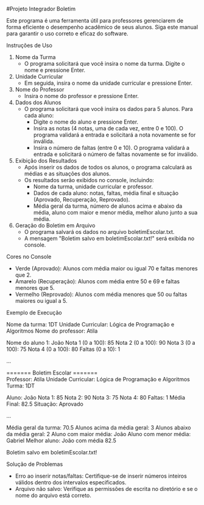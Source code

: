 #Projeto Integrador Boletim

Este programa é uma ferramenta útil para professores gerenciarem de forma eficiente o desempenho acadêmico de seus alunos. Siga este manual para garantir o uso correto e eficaz do software.


Instruções de Uso
1. Nome da Turma
    * O programa solicitará que você insira o nome da turma. Digite o nome e pressione Enter.
2. Unidade Curricular
    * Em seguida, insira o nome da unidade curricular e pressione Enter.
3. Nome do Professor
    * Insira o nome do professor e pressione Enter.
4. Dados dos Alunos
    * O programa solicitará que você insira os dados para 5 alunos. Para cada aluno:
        * Digite o nome do aluno e pressione Enter.
        * Insira as notas (4 notas, uma de cada vez, entre 0 e 100). O programa validará a entrada e solicitará a nota novamente se for inválida.
        * Insira o número de faltas (entre 0 e 10). O programa validará a entrada e solicitará o número de faltas novamente se for inválido.
5. Exibição dos Resultados
    * Após inserir os dados de todos os alunos, o programa calculará as médias e as situações dos alunos.
    * Os resultados serão exibidos no console, incluindo:
        * Nome da turma, unidade curricular e professor.
        * Dados de cada aluno: notas, faltas, média final e situação (Aprovado, Recuperação, Reprovado).
        * Média geral da turma, número de alunos acima e abaixo da média, aluno com maior e menor média, melhor aluno junto a sua média.
6. Geração do Boletim em Arquivo
    * O programa salvará os dados no arquivo boletimEscolar.txt.
    * A mensagem "Boletim salvo em boletimEscolar.txt!" será exibida no console.

Cores no Console
* Verde (Aprovado): Alunos com média maior ou igual 70 e faltas menores que 2.
* Amarelo (Recuperação): Alunos com média entre 50 e 69 e faltas menores que 5.
* Vermelho (Reprovado): Alunos com média menores que 50 ou faltas maiores ou igual a 5.

Exemplo de Execução

Nome da turma: 1DT
Unidade Curricular: Lógica de Programação e Algoritmos
Nome do professor: Atila

Nome do aluno 1: João
Nota 1 (0 a 100): 85
Nota 2 (0 a 100): 90
Nota 3 (0 a 100): 75
Nota 4 (0 a 100): 80
Faltas (0 a 10): 1

...

======= Boletim Escolar =======                                                                                                                                                     
Professor: Atila
Unidade Curricular: Lógica de Programação e Algoritmos                                                                                                                              
Turma: 1DT

Aluno: João
Nota 1: 85
Nota 2: 90
Nota 3: 75
Nota 4: 80
Faltas: 1
Média Final: 82.5
Situação: Aprovado

...

Média geral da turma: 70.5
Alunos acima da média geral: 3
Alunos abaixo da média geral: 2
Aluno com maior média: João
Aluno com menor média: Gabriel
Melhor aluno: João com média 82.5

Boletim salvo em boletimEscolar.txt!

Solução de Problemas
* Erro ao inserir notas/faltas: Certifique-se de inserir números inteiros válidos dentro dos intervalos especificados.
* Arquivo não salvo: Verifique as permissões de escrita no diretório e se o nome do arquivo está correto.
